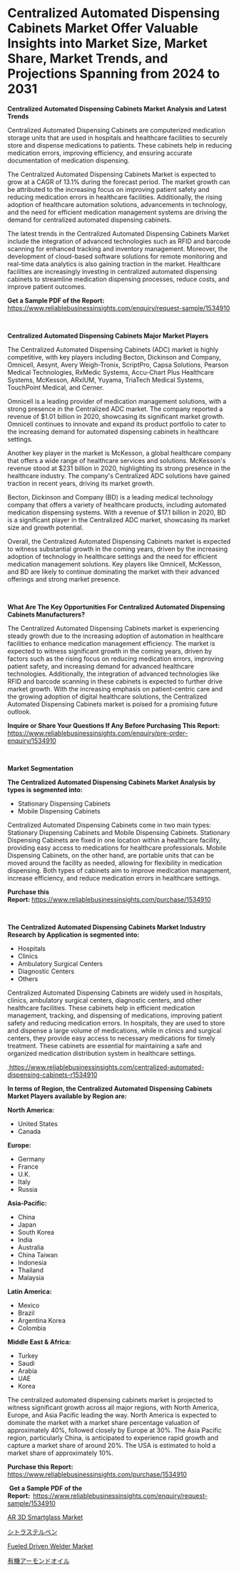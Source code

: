 <p><h1>Centralized Automated Dispensing Cabinets Market Offer Valuable Insights into Market Size, Market Share, Market Trends, and Projections Spanning from 2024 to 2031</h1></p><p><strong>Centralized Automated Dispensing Cabinets Market Analysis and Latest Trends</strong></p>
<p><p>Centralized Automated Dispensing Cabinets are computerized medication storage units that are used in hospitals and healthcare facilities to securely store and dispense medications to patients. These cabinets help in reducing medication errors, improving efficiency, and ensuring accurate documentation of medication dispensing.</p><p>The Centralized Automated Dispensing Cabinets Market is expected to grow at a CAGR of 13.1% during the forecast period. The market growth can be attributed to the increasing focus on improving patient safety and reducing medication errors in healthcare facilities. Additionally, the rising adoption of healthcare automation solutions, advancements in technology, and the need for efficient medication management systems are driving the demand for centralized automated dispensing cabinets.</p><p>The latest trends in the Centralized Automated Dispensing Cabinets Market include the integration of advanced technologies such as RFID and barcode scanning for enhanced tracking and inventory management. Moreover, the development of cloud-based software solutions for remote monitoring and real-time data analytics is also gaining traction in the market. Healthcare facilities are increasingly investing in centralized automated dispensing cabinets to streamline medication dispensing processes, reduce costs, and improve patient outcomes.</p></p>
<p><strong>Get a Sample PDF of the Report:&nbsp;</strong> <a href="https://www.reliablebusinessinsights.com/enquiry/request-sample/1534910">https://www.reliablebusinessinsights.com/enquiry/request-sample/1534910</a></p>
<p>&nbsp;</p>
<p><strong>Centralized Automated Dispensing Cabinets Major Market Players</strong></p>
<p><p>The Centralized Automated Dispensing Cabinets (ADC) market is highly competitive, with key players including Becton, Dickinson and Company, Omnicell, Aesynt, Avery Weigh-Tronix, ScriptPro, Capsa Solutions, Pearson Medical Technologies, RxMedic Systems, Accu-Chart Plus Healthcare Systems, McKesson, ARxIUM, Yuyama, TriaTech Medical Systems, TouchPoint Medical, and Cerner.</p><p>Omnicell is a leading provider of medication management solutions, with a strong presence in the Centralized ADC market. The company reported a revenue of $1.01 billion in 2020, showcasing its significant market growth. Omnicell continues to innovate and expand its product portfolio to cater to the increasing demand for automated dispensing cabinets in healthcare settings.</p><p>Another key player in the market is McKesson, a global healthcare company that offers a wide range of healthcare services and solutions. McKesson's revenue stood at $231 billion in 2020, highlighting its strong presence in the healthcare industry. The company's Centralized ADC solutions have gained traction in recent years, driving its market growth.</p><p>Becton, Dickinson and Company (BD) is a leading medical technology company that offers a variety of healthcare products, including automated medication dispensing systems. With a revenue of $17.1 billion in 2020, BD is a significant player in the Centralized ADC market, showcasing its market size and growth potential.</p><p>Overall, the Centralized Automated Dispensing Cabinets market is expected to witness substantial growth in the coming years, driven by the increasing adoption of technology in healthcare settings and the need for efficient medication management solutions. Key players like Omnicell, McKesson, and BD are likely to continue dominating the market with their advanced offerings and strong market presence.</p></p>
<p>&nbsp;</p>
<p><strong>What Are The Key Opportunities For Centralized Automated Dispensing Cabinets Manufacturers?</strong></p>
<p><p>The Centralized Automated Dispensing Cabinets market is experiencing steady growth due to the increasing adoption of automation in healthcare facilities to enhance medication management efficiency. The market is expected to witness significant growth in the coming years, driven by factors such as the rising focus on reducing medication errors, improving patient safety, and increasing demand for advanced healthcare technologies. Additionally, the integration of advanced technologies like RFID and barcode scanning in these cabinets is expected to further drive market growth. With the increasing emphasis on patient-centric care and the growing adoption of digital healthcare solutions, the Centralized Automated Dispensing Cabinets market is poised for a promising future outlook.</p></p>
<p><strong>Inquire or Share Your Questions If Any Before Purchasing This Report:</strong> <a href="https://www.reliablebusinessinsights.com/enquiry/pre-order-enquiry/1534910">https://www.reliablebusinessinsights.com/enquiry/pre-order-enquiry/1534910</a></p>
<p>&nbsp;</p>
<p><strong>Market Segmentation</strong></p>
<p><strong>The Centralized Automated Dispensing Cabinets Market Analysis by types is segmented into:</strong></p>
<p><ul><li>Stationary Dispensing Cabinets</li><li>Mobile Dispensing Cabinets</li></ul></p>
<p><p>Centralized Automated Dispensing Cabinets come in two main types: Stationary Dispensing Cabinets and Mobile Dispensing Cabinets. Stationary Dispensing Cabinets are fixed in one location within a healthcare facility, providing easy access to medications for healthcare professionals. Mobile Dispensing Cabinets, on the other hand, are portable units that can be moved around the facility as needed, allowing for flexibility in medication dispensing. Both types of cabinets aim to improve medication management, increase efficiency, and reduce medication errors in healthcare settings.</p></p>
<p><strong>Purchase this Report:&nbsp;</strong><a href="https://www.reliablebusinessinsights.com/purchase/1534910">https://www.reliablebusinessinsights.com/purchase/1534910</a></p>
<p>&nbsp;</p>
<p><strong>The Centralized Automated Dispensing Cabinets Market Industry Research by Application is segmented into:</strong></p>
<p><ul><li>Hospitals</li><li>Clinics</li><li>Ambulatory Surgical Centers</li><li>Diagnostic Centers</li><li>Others</li></ul></p>
<p><p>Centralized Automated Dispensing Cabinets are widely used in hospitals, clinics, ambulatory surgical centers, diagnostic centers, and other healthcare facilities. These cabinets help in efficient medication management, tracking, and dispensing of medications, improving patient safety and reducing medication errors. In hospitals, they are used to store and dispense a large volume of medications, while in clinics and surgical centers, they provide easy access to necessary medications for timely treatment. These cabinets are essential for maintaining a safe and organized medication distribution system in healthcare settings.</p></p>
<p><a href="https://www.reliablebusinessinsights.com/centralized-automated-dispensing-cabinets-r1534910">&nbsp;https://www.reliablebusinessinsights.com/centralized-automated-dispensing-cabinets-r1534910</a></p>
<p><strong>In terms of Region, the Centralized Automated Dispensing Cabinets Market Players available by Region are:</strong></p>
<p>
    <p> <strong> North America: </strong>
        <ul>
            <li>United States</li>
            <li>Canada</li>
        </ul>
        </p> 
    <p> <strong> Europe: </strong>
        <ul>
            <li>Germany</li>
            <li>France</li>
            <li>U.K.</li>
            <li>Italy</li>
            <li>Russia</li>
        </ul>
        </p> 
    <p> <strong> Asia-Pacific: </strong>
        <ul>
            <li>China</li>
            <li>Japan</li>
            <li>South Korea</li>
            <li>India</li>
            <li>Australia</li>
            <li>China Taiwan</li>
            <li>Indonesia</li>
            <li>Thailand</li>
            <li>Malaysia</li>
        </ul>
        </p> 
    <p> <strong> Latin America: </strong>
        <ul>
            <li>Mexico</li>
            <li>Brazil</li>
            <li>Argentina Korea</li>
            <li>Colombia</li>
        </ul>
        </p> 
    <p> <strong> Middle East & Africa: </strong>
        <ul>
            <li>Turkey</li>
            <li>Saudi</li>
            <li>Arabia</li>
            <li>UAE</li>
            <li>Korea</li>
        </ul>
    </p>
    </p>
<p><p>The centralized automated dispensing cabinets market is projected to witness significant growth across all major regions, with North America, Europe, and Asia Pacific leading the way. North America is expected to dominate the market with a market share percentage valuation of approximately 40%, followed closely by Europe at 30%. The Asia Pacific region, particularly China, is anticipated to experience rapid growth and capture a market share of around 20%. The USA is estimated to hold a market share of approximately 10%.</p></p>
<p><strong>Purchase this Report: </strong><a href="https://www.reliablebusinessinsights.com/purchase/1534910">https://www.reliablebusinessinsights.com/purchase/1534910</a></p>
<p>&nbsp;<strong>Get a Sample PDF of the Report:&nbsp;&nbsp;</strong><a href="https://www.reliablebusinessinsights.com/enquiry/request-sample/1534910">https://www.reliablebusinessinsights.com/enquiry/request-sample/1534910</a></p>
<p><strong></strong></p>
<p><p><a href="https://github.com/sarohimweaach77/Market-Research-Report-List-1/blob/main/ar-3d-smartglass-market.md">AR 3D Smartglass Market</a></p><p><a href="https://github.com/NikitaBruen/Market-Research-Report-List-1/blob/main/6272407169329.md">シトラステルペン</a></p><p><a href="https://github.com/nigngrjl95/Market-Research-Report-List-1/blob/main/fueled-driven-welder-market.md">Fueled Driven Welder Market</a></p><p><a href="https://github.com/mm14022023/Market-Research-Report-List-2/blob/main/7921323169328.md">有機アーモンドオイル</a></p></p>